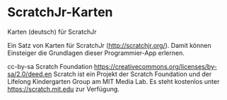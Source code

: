 # ScratchJr-Karten
Karten (deutsch) für ScratchJr

Ein Satz von Karten für ScratchJr (http://scratchjr.org/). Damit können Einsteiger die Grundlagen dieser Programmier-App erlernen.

cc-by-sa Scratch Foundation
https://creativecommons.org/licenses/by-sa/2.0/deed.en
Scratch ist ein Projekt der Scratch Foundation und der Lifelong Kindergarten Group am MIT Media Lab. Es steht kostenlos unter https://scratch.mit.edu zur Verfügung.
